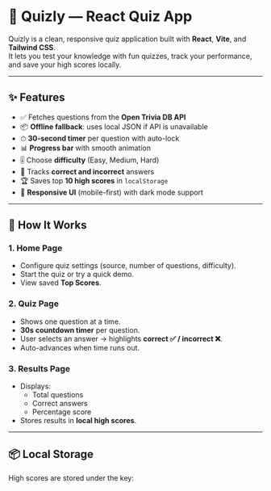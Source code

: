 # 🎯 Quizly — React Quiz App

Quizly is a clean, responsive quiz application built with **React**, **Vite**, and **Tailwind CSS**.  
It lets you test your knowledge with fun quizzes, track your performance, and save your high scores locally.

---

## ✨ Features

- ✅ Fetches questions from the **Open Trivia DB API**  
- 📦 **Offline fallback**: uses local JSON if API is unavailable  
- ⏱ **30-second timer** per question with auto-lock  
- 📊 **Progress bar** with smooth animation  
- 🎚 Choose **difficulty** (Easy, Medium, Hard)  
- 🧮 Tracks **correct and incorrect** answers  
- 🏆 Saves top **10 high scores** in `localStorage`  
- 📱 **Responsive UI** (mobile-first) with dark mode support  

---

## 🚀 How It Works

### 1. **Home Page**
- Configure quiz settings (source, number of questions, difficulty).  
- Start the quiz or try a quick demo.  
- View saved **Top Scores**.

### 2. **Quiz Page**
- Shows one question at a time.  
- **30s countdown timer** per question.  
- User selects an answer → highlights **correct ✅ / incorrect ❌**.  
- Auto-advances when time runs out.  

### 3. **Results Page**
- Displays:
  - Total questions
  - Correct answers
  - Percentage score  
- Stores results in **local high scores**.

---

## 📦 Local Storage

High scores are stored under the key:

